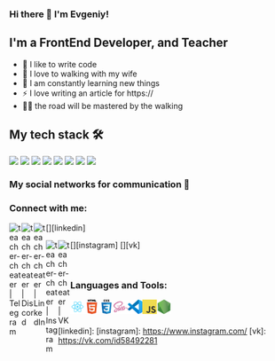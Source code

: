 ### Hi there 👋 I'm Evgeniy! 

## I'm a FrontEnd Developer, and Teacher
- 💪 I like to write code
- 🎉 I love to walking with my wife
- 🥅 I am constantly learning new things
- ⚡ I love writing an article for https://
- 🤹🏽 the road will be mastered by the walking

## My tech stack 🛠
<img src="https://img.shields.io/badge/HTML5-black?style=for-the-badge&logo=HTML5&logoColor=E34F26"/>  <img src="https://img.shields.io/badge/CSS3-black?style=for-the-badge&logo=CSS3&logoColor=1572B6"/>   <img src="https://img.shields.io/badge/SASS-black?style=for-the-badge&logo=Sass&logoColor=CC6699"/>  <img src="https://img.shields.io/badge/JavaScript-F7DF1E?style=for-the-badge&logo=JavaScript&logoColor=black"/>   <img src="https://img.shields.io/badge/Figma-blue?style=for-the-badge&logo=Figma&logoColor=black"/>   <img src="https://img.shields.io/badge/Git-F05032?style=for-the-badge&logo=Git&logoColor=black"/>   <img src="https://img.shields.io/badge/GitHub-181717?style=for-the-badge&logo=GitHub&logoColor=white"/>   <img src="https://img.shields.io/badge/React-grey?style=for-the-badge&logo=React&logoColor=#61DAFB"/>

### My social networks for communication 📧











### Connect with me:


[<img align="left" alt="teacher-cheater | Telegram" width="22px" src="https://user-images.githubusercontent.com/85887160/184384655-1317a1c3-52bb-4a88-87d2-2a7a7c3330b6.svg" />][telegram]
[<img align="left" alt="teacher-cheater | Discord" width="22px" src="https://user-images.githubusercontent.com/85887160/184385919-e6ae0fd4-0fe2-4eb2-a667-5299259451f6.svg" />][discord]

[<img align="left" alt="teacher-cheater | LinkedIn" width="22px" src="https://cdn.jsdelivr.net/npm/simple-icons@v3/icons/linkedin.svg" />][linkedin]

[<img align="left" alt="teacher-cheater | Instagram" width="22px" src="https://cdn.jsdelivr.net/npm/simple-icons@v3/icons/instagram.svg" />][instagram]
[<img align="left" alt="teacher-cheater | VK" width="22px" src="https://cdn.jsdelivr.net/npm/simple-icons@v3/icons/vk.svg" />][vk]

<br />

### Languages and Tools:

<img align="left" alt="React" width="26px" src="https://raw.githubusercontent.com/github/explore/80688e429a7d4ef2fca1e82350fe8e3517d3494d/topics/react/react.png" />
<img align="left" alt="HTML5" width="26px" src="https://raw.githubusercontent.com/github/explore/80688e429a7d4ef2fca1e82350fe8e3517d3494d/topics/html/html.png" />
<img align="left" alt="CSS3" width="26px" src="https://raw.githubusercontent.com/github/explore/80688e429a7d4ef2fca1e82350fe8e3517d3494d/topics/css/css.png" />
<img align="left" alt="Sass" width="26px" src="https://raw.githubusercontent.com/github/explore/80688e429a7d4ef2fca1e82350fe8e3517d3494d/topics/sass/sass.png" />
<img align="left" alt="Visual Studio Code" width="26px" src="https://raw.githubusercontent.com/github/explore/80688e429a7d4ef2fca1e82350fe8e3517d3494d/topics/visual-studio-code/visual-studio-code.png" />
<img align="left" alt="JavaScript" width="26px" src="https://raw.githubusercontent.com/github/explore/80688e429a7d4ef2fca1e82350fe8e3517d3494d/topics/javascript/javascript.png" />
<img align="left" alt="Node.js" width="26px" src="https://raw.githubusercontent.com/github/explore/80688e429a7d4ef2fca1e82350fe8e3517d3494d/topics/nodejs/nodejs.png" />



<br />
<br />

[telegram]: https://t.me/teacher_cheater
[discord]: teacher_cheater#3139
[linkedin]: 
[instagram]: https://www.instagram.com/
[vk]: https://vk.com/id58492281
